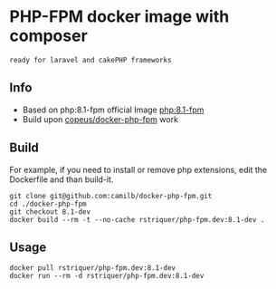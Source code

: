# PHP-FPM docker image with composer

`ready for laravel and cakePHP frameworks `

## Info

- Based on php:8.1-fpm official Image [php:8.1-fpm](https://hub.docker.com/_/php/)
- Build upon [copeus/docker-php-fpm](https://github.com/copeus/docker-php-fpm) work

## Build

For example, if you need to install or remove php extensions, edit the Dockerfile and than build-it.

    git clone git@github.com:camilb/docker-php-fpm.git
    cd ./docker-php-fpm
    git checkout 8.1-dev
    docker build --rm -t --no-cache rstriquer/php-fpm.dev:8.1-dev .

## Usage

    docker pull rstriquer/php-fpm.dev:8.1-dev
    docker run --rm -d rstriquer/php-fpm.dev:8.1-dev
